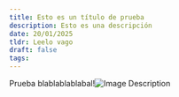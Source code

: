 ```yaml
---
title: Esto es un título de prueba
description: Esto es una descripción
date: 20/01/2025
tldr: Leelo vago
draft: false
tags:
---
```

Prueba blablablablabal!![Image Description](/images/Funda%20Móvil%20Sainz%20v2.png)